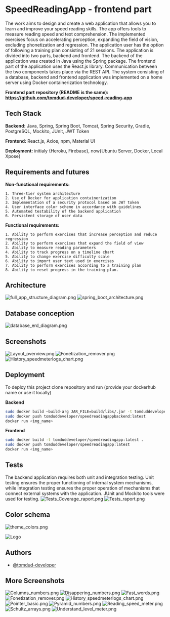 
# SpeedReadingApp - frontend part

The work aims to design and create a web application that allows you to learn and
improve your speed reading skills. The app offers tools to measure reading speed and text
comprehension. The implemented exercises focus on accelerating perception, expanding
the field of vision, excluding phonetization and regression. The application user has the
option of following a training plan consisting of 21 sessions. The application is divided
into two parts, backend and frontend. The backend of the application was created in Java
using the Spring package. The frontend part of the application uses the React.js library.
Communication between the two components takes place via the REST API. The system
consisting of a database, backend and frontend application was implemented on a home
server using Docker containerization technology.

**Frontend part repository (README is the same): https://github.com/tomdud-developer/speed-reading-app**

## Tech Stack

**Backend:** Java, Spring, Spring Boot, Tomcat, Spring Security, Gradle, PostgreSQL, Mockito, JUnit, JWT Token

**Frontend:** React.js, Axios, npm, Material UI

**Deployment:** initialy {Heroku, Firebase}, now{Ubuntu Server, Docker, Local Xpose}




## Requirements and futures

**Non-functional requirements:**

    1. Three-tier system architecture
    2. Use of Docker for application containerization
    3. Implementation of a security protocol based on JWT token
    4. User interface color scheme in accordance with guidelines
    5. Automated testability of the backend application
    6. Persistent storage of user data


**Functional requirements:**

    1. Ability to perform exercises that increase perception and reduce regression
    2. Ability to perform exercises that expand the field of view
    3. Ability to measure reading parameters
    4. Ability to track progress on a timeline chart
    5. Ability to change exercise difficulty scale
    6. Ability to import user text used in exercises
    7. Ability to perform exercises according to a training plan
    8. Ability to reset progress in the training plan.

## Architecture
![full_app_structure_diagram.png](assets%2Ffull_app_structure_diagram.png)
![spring_boot_architecture.png](assets%2Fspring_boot_architecture.png)

## Database conception
![database_erd_diagram.png](assets%2Fdatabase_erd_diagram.png)

## Screenshots
![Layout_overview.png](assets%2FLayout_overview.png)
![Fonetization_remover.png](assets%2FFonetization_remover.png)
![History_speedmeterlogs_chart.png](assets%2FHistory_speedmeterlogs_chart.png)

## Deployment

To deploy this project clone repository and run (provide your dockerhub name or use it locally)

**Backend**

```bash
sudo docker build –build-arg JAR_FILE=build/libs/.jar -t tomduddeveloper/speedreadingappbackend:latest .
sudo docker push tomduddeveloper/speedreadingappbackend:latest
docker run <img_name>
```

**Frontend**
```bash
sudo docker build -t tomduddeveloper/speedreadingapp:latest .
sudo docker push tomduddeveloper/speedreadingapp:latest
docker run <img_name>
```

## Tests
The backend application requires both unit and integration testing.
Unit testing ensures the proper functioning of internal system mechanisms, while integration testing ensures the proper operation of mechanisms that connect external systems with the application.
JUnit and Mockito tools were used for testing.
![Tests_Coverage_raport.png](assets%2FTests_Coverage_raport.png)
![Tests_raport.png](assets%2FTests_raport.png)

## Color schema
![theme_colors.png](assets%2Ftheme_colors.png)

![Logo](logo.ico)


## Authors
- [@tomdud-developer](https://www.github.com/tomdud-developer)

## More Screenshots
![Columns_numbers.png](assets%2FmoreScreens%2FColumns_numbers.png)
![Disappering_numbers.png](assets%2FmoreScreens%2FDisappering_numbers.png)
![Fast_words.png](assets%2FmoreScreens%2FFast_words.png)
![Fonetization_remover.png](assets%2FmoreScreens%2FFonetization_remover.png)
![History_speedmeterlogs_chart.png](assets%2FmoreScreens%2FHistory_speedmeterlogs_chart.png)
![Pointer_basic.png](assets%2FmoreScreens%2FPointer_basic.png)
![Pyramid_numbers.png](assets%2FmoreScreens%2FPyramid_numbers.png)
![Reading_speed_meter.png](assets%2FmoreScreens%2FReading_speed_meter.png)
![Schultz_arrays.png](assets%2FmoreScreens%2FSchultz_arrays.png)
![Understand_level_meter.png](assets%2FmoreScreens%2FUnderstand_level_meter.png)





